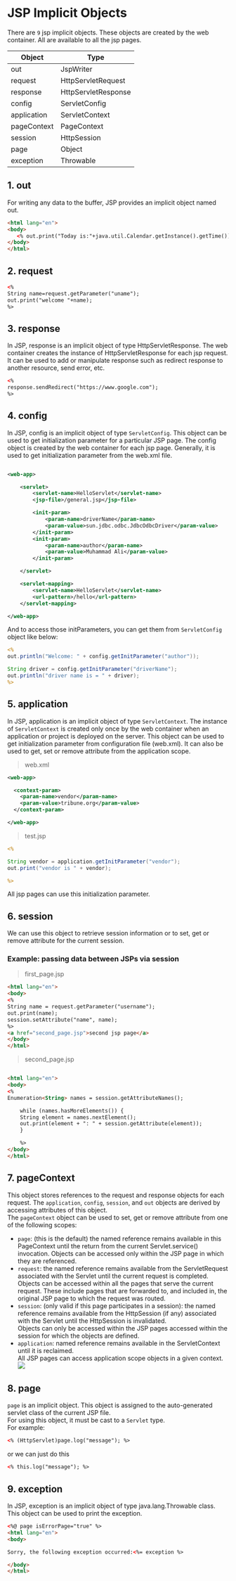 # JSP Implicit Objects

There are `9` jsp implicit objects. These objects are created by the web container.
All are available to all the jsp pages.

| Object      | Type                |
|-------------|---------------------|
| out         | JspWriter           |
| request     | HttpServletRequest  |
| response    | HttpServletResponse |
| config      | ServletConfig       |
| application | ServletContext      |
| pageContext | PageContext         |
| session     | HttpSession         |
| page        | Object              |
| exception   | Throwable           |

## 1. out 
For writing any data to the buffer, JSP provides an implicit object named out.
```html
<html lang="en">  
<body>  
   <% out.print("Today is:"+java.util.Calendar.getInstance().getTime()); %>  
</body>  
</html>   
```
## 2. request

```html
<%   
String name=request.getParameter("uname");  
out.print("welcome "+name);  
%>  
```

## 3. response
In JSP, response is an implicit object of type HttpServletResponse. 
The web container creates the instance of HttpServletResponse for each jsp request.
It can be used to add or manipulate response such as redirect response to another resource,
send error, etc.

```html
<%
response.sendRedirect("https://www.google.com");
%>  
```

## 4. config
In JSP, config is an implicit object of type `ServletConfig`. 
This object can be used to get initialization parameter for a particular JSP page. 
The config object is created by the web container for each jsp page.
Generally, it is used to get initialization parameter from the web.xml file.
```xml

<web-app>

    <servlet>
        <servlet-name>HelloServlet</servlet-name>
        <jsp-file>/general.jsp</jsp-file>

        <init-param>
            <param-name>driverName</param-name>
            <param-value>sun.jdbc.odbc.JdbcOdbcDriver</param-value>
        </init-param>
        <init-param>
            <param-name>author</param-name>
            <param-value>Muhammad Ali</param-value>
        </init-param>

    </servlet>

    <servlet-mapping>
        <servlet-name>HelloServlet</servlet-name>
        <url-pattern>/hello</url-pattern>
    </servlet-mapping>

</web-app>  
```
And to access those initParameters, you can get them from `ServletConfig` object like below:
```jsp
<%
out.println("Welcome: " + config.getInitParameter("author"));

String driver = config.getInitParameter("driverName");
out.println("driver name is = " + driver);
%>  
```


## 5. application
In JSP, application is an implicit object of type `ServletContext`.
The instance of `ServletContext` is created only once by the web container
when an application or project is deployed on the server.
This object can be used to get initialization parameter from configuration file (web.xml). 
It can also be used to get, set or remove attribute from the application scope.
> web.xml
```xml
<web-app>

  <context-param>
    <param-name>vendor</param-name>
    <param-value>tribune.org</param-value>
  </context-param>

</web-app>  
```
> test.jsp
```jsp
<%

String vendor = application.getInitParameter("vendor");
out.print("vendor is " + vendor);

%>  
```

All jsp pages can use this initialization parameter.
## 6. session
We can use this object to retrieve session information 
or to set, get or remove attribute for the current session.  
### Example: passing data between JSPs via session
> first_page.jsp
```html
<html lang="en">  
<body>
<%
String name = request.getParameter("username");
out.print(name);
session.setAttribute("name", name);
%>
<a href="second_page.jsp">second jsp page</a> 
</body>  
</html>  
```
> second_page.jsp
```html

<html lang="en">  
<body>
<%
Enumeration<String> names = session.getAttributeNames();

    while (names.hasMoreElements()) {
    String element = names.nextElement();
    out.print(element + ": " + session.getAttribute(element));
    }

    %>
</body>  
</html>  
```

## 7. pageContext
This object stores references to the request and response objects for each request. 
The `application`, `config`, `session`, and `out` objects are derived by accessing
attributes of this object.  
The `pageContext` object can be used to set, get or remove attribute from one of
the following scopes:
- `page`: (this is the default) the named reference remains available 
  in this PageContext until the return from the current Servlet.service() invocation.
  Objects can be accessed only within the JSP page in which they are referenced.
- `request`: the named reference remains available from the ServletRequest 
  associated with the Servlet until the current request is completed.
  Objects can be accessed within all the pages that serve the current request. 
  These include pages that are forwarded to, and included in, the original JSP page
  to which the request was routed.
- `session`: (only valid if this page participates in a session): 
  the named reference remains available from the HttpSession (if any) 
  associated with the Servlet until the HttpSession is invalidated.  
  Objects can only be accessed within the JSP pages accessed within 
  the session for which the objects are defined.
- `application`: named reference remains available in the ServletContext until it is reclaimed.  
  All JSP pages can access application scope objects in a given context.
![](pageContext.png)

## 8. page
`page` is an implicit object. This object is assigned to the
 auto-generated servlet class of the current JSP file.  
For using this object, it must be cast to a `Servlet` type.  
For example:
```html
<% (HttpServlet)page.log("message"); %>
```
or we can just do this
```html
<% this.log("message"); %>
```

## 9. exception
In JSP, exception is an implicit object of type java.lang.Throwable class. This object can be used to print the exception.
```html
<%@ page isErrorPage="true" %>
<html lang="en">
<body>

Sorry, the following exception occurred:<%= exception %>

</body>
</html>  
```
	
	
	
	
	
	
	
	
	